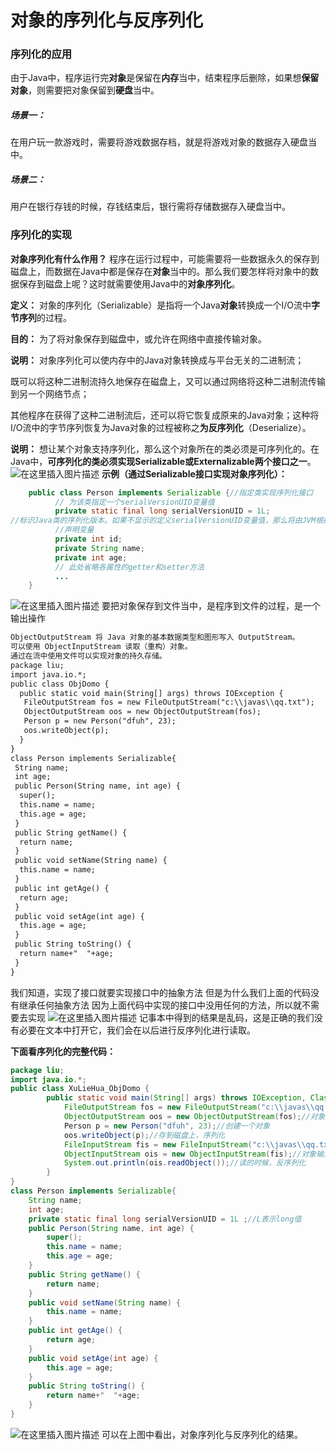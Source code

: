 # 对象的序列化与反序列化

### 序列化的应用

由于Java中，程序运行完**对象**是保留在**内存**当中，结束程序后删除，如果想**保留对象**，则需要把对象保留到**硬盘**当中。

##### 场景一：

在用户玩一款游戏时，需要将游戏数据存档，就是将游戏对象的数据存入硬盘当中。

##### 场景二：

用户在银行存钱的时候，存钱结束后，银行需将存储数据存入硬盘当中。

### 序列化的实现



**对象序列化有什么作用？**
程序在运行过程中，可能需要将一些数据永久的保存到磁盘上，而数据在Java中都是保存在**对象**当中的。那么我们要怎样将对象中的数据保存到磁盘上呢？这时就需要使用Java中的**对象序列化**。

**定义：**
对象的序列化（Serializable）是指将一个Java**对象**转换成一个I/O流中**字节序列**的过程。

**目的：**
为了将对象保存到磁盘中，或允许在网络中直接传输对象。

**说明：**
对象序列化可以使内存中的Java对象转换成与平台无关的二进制流；

既可以将这种二进制流持久地保存在磁盘上，又可以通过网络将这种二进制流传输到另一个网络节点；

其他程序在获得了这种二进制流后，还可以将它恢复成原来的Java对象；这种将I/O流中的字节序列恢复为Java对象的过程被称之**为反序列化**（Deserialize）。

**说明：**
想让某个对象支持序列化，那么这个对象所在的类必须是可序列化的。在Java中，**可序列化的类必须实现Serializable或Externalizable两个接口之一**。
![在这里插入图片描述](https://img-blog.csdnimg.cn/20200617182439324.png?x-oss-process=image/watermark,type_ZmFuZ3poZW5naGVpdGk,shadow_10,text_aHR0cHM6Ly9ibG9nLmNzZG4ubmV0L3FxXzQ1Njk2Mjg4,size_16,color_FFFFFF,t_70)
**示例（通过Serializable接口实现对象序列化）：**

```java
    public class Person implements Serializable {//指定类实现序列化接口
          // 为该类指定一个serialVersionUID变量值
          private static final long serialVersionUID = 1L;
//标识Java类的序列化版本。如果不显示的定义serialVersionUID变量值，那么将由JVM根据类的相关信息计算出一个serialVersionUID变量值。
          //声明变量
          private int id;
          private String name;
          private int age;
          // 此处省略各属性的getter和setter方法
          ...
    }
```

![在这里插入图片描述](https://img-blog.csdnimg.cn/20200617183958635.png?x-oss-process=image/watermark,type_ZmFuZ3poZW5naGVpdGk,shadow_10,text_aHR0cHM6Ly9ibG9nLmNzZG4ubmV0L3FxXzQ1Njk2Mjg4,size_16,color_FFFFFF,t_70)
要把对象保存到文件当中，是程序到文件的过程，是一个输出操作

```handlebars
ObjectOutputStream 将 Java 对象的基本数据类型和图形写入 OutputStream。
可以使用 ObjectInputStream 读取（重构）对象。
通过在流中使用文件可以实现对象的持久存储。
package liu;
import java.io.*;
public class ObjDomo {
  public static void main(String[] args) throws IOException {
   FileOutputStream fos = new FileOutputStream("c:\\javas\\qq.txt");
   ObjectOutputStream oos = new ObjectOutputStream(fos);
   Person p = new Person("dfuh", 23);
   oos.writeObject(p);
  }
}
class Person implements Serializable{
 String name;
 int age;
 public Person(String name, int age) {
  super();
  this.name = name;
  this.age = age;
 }
 public String getName() {
  return name;
 }
 public void setName(String name) {
  this.name = name;
 }
 public int getAge() {
  return age;
 }
 public void setAge(int age) {
  this.age = age;
 }
 public String toString() {
  return name+"  "+age;
 }
}
```

我们知道，实现了接口就要实现接口中的抽象方法
但是为什么我们上面的代码没有继承任何抽象方法
因为上面代码中实现的接口中没用任何的方法，所以就不需要去实现
![在这里插入图片描述](https://img-blog.csdnimg.cn/20200617184822992.png)
记事本中得到的结果是乱码，这是正确的我们没有必要在文本中打开它，我们会在以后进行反序列化进行读取。

**下面看序列化的完整代码：**

```java
package liu;
import java.io.*;
public class XuLieHua_ObjDomo {
		public static void main(String[] args) throws IOException, ClassNotFoundException {
			FileOutputStream fos = new FileOutputStream("c:\\javas\\qq.txt");//字节流
			ObjectOutputStream oos = new ObjectOutputStream(fos);//对象输出流
			Person p = new Person("dfuh", 23);//创建一个对象
			oos.writeObject(p);//存到磁盘上，序列化
			FileInputStream fis = new FileInputStream("c:\\javas\\qq.txt");
			ObjectInputStream ois = new ObjectInputStream(fis);//对象输入流
			System.out.println(ois.readObject());//读的时候，反序列化
		}
}
class Person implements Serializable{
	String name;
	int age;
	private static final long serialVersionUID = 1L ;//L表示long值
	public Person(String name, int age) {
		super();
		this.name = name;
		this.age = age;
	}
	public String getName() {
		return name;
	}
	public void setName(String name) {
		this.name = name;
	}
	public int getAge() {
		return age;
	}
	public void setAge(int age) {
		this.age = age;
	}
	public String toString() {
		return name+"  "+age;
	}
}
```

![在这里插入图片描述](https://img-blog.csdnimg.cn/20200621111147290.png)
可以在上图中看出，对象序列化与反序列化的结果。
